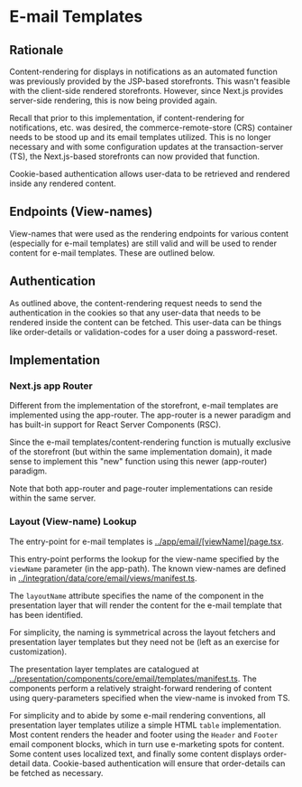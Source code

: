 # E-mail Templates

## Rationale

Content-rendering for displays in notifications as an automated function was previously provided by the JSP-based storefronts. This wasn't feasible with the client-side rendered storefronts. However, since Next.js provides server-side rendering, this is now being provided again.

Recall that prior to this implementation, if content-rendering for notifications, etc. was desired, the commerce-remote-store (CRS) container needs to be stood up and its email templates utilized. This is no longer necessary and with some configuration updates at the transaction-server (TS), the Next.js-based storefronts can now provided that function.

Cookie-based authentication allows user-data to be retrieved and rendered inside any rendered content.

## Endpoints (View-names)

View-names that were used as the rendering endpoints for various content (especially for e-mail templates) are still valid and will be used to render content for e-mail templates. These are outlined below.

## Authentication

As outlined above, the content-rendering request needs to send the authentication in the cookies so that any user-data that needs to be rendered inside the content can be fetched. This user-data can be things like order-details or validation-codes for a user doing a password-reset.

## Implementation

### Next.js app Router

Different from the implementation of the storefront, e-mail templates are implemented using the app-router. The app-router is a newer paradigm and has built-in support for React Server Components (RSC).

Since the e-mail templates/content-rendering function is mutually exclusive of the storefront (but within the same implementation domain), it made sense to implement this "new" function using this newer (app-router) paradigm.

Note that both app-router and page-router implementations can reside within the same server.

### Layout (View-name) Lookup

The entry-point for e-mail templates is [../app/email/\[viewName\]/page.tsx](../app/email/[viewName]/page.tsx).

This entry-point performs the lookup for the view-name specified by the `viewName` parameter (in the app-path). The known view-names are defined in [../integration/data/core/email/views/manifest.ts](../integration/data/core/email/views/manifest.ts).

The `layoutName` attribute specifies the name of the component in the presentation layer that will render the content for the e-mail template that has been identified.

For simplicity, the naming is symmetrical across the layout fetchers and presentation layer templates but they need not be (left as an exercise for customization).

The presentation layer templates are catalogued at [../presentation/components/core/email/templates/manifest.ts](../presentation/components/core/email/templates/manifest.ts). The components perform a relatively straight-forward rendering of content using query-parameters specified when the view-name is invoked from TS.

For simplicity and to abide by some e-mail rendering conventions, all presentation layer templates utilize a simple HTML `table` implementation. Most content renders the header and footer using the `Header` and `Footer` email component blocks, which in turn use e-marketing spots for content. Some content uses localized text, and finally some content displays order-detail data. Cookie-based authentication will ensure that order-details can be fetched as necessary.
